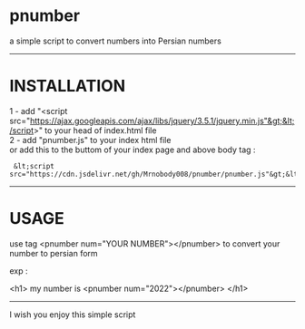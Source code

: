 # pnumber
a simple script to convert numbers into Persian numbers

-------------------------------------------------------------------
# INSTALLATION


1 - add "&lt;script src="https://ajax.googleapis.com/ajax/libs/jquery/3.5.1/jquery.min.js"&gt;&lt;/script&gt;" to your head of index.html file <br>
2 - add "pnumber.js" to your index html file <br>
or
add this to the buttom of your index page and above body tag :
     
     &lt;script src="https://cdn.jsdelivr.net/gh/Mrnobody008/pnumber/pnumber.js"&gt;&lt;/script&gt;

-------------------------------------------------------------------
# USAGE

use tag &lt;pnumber num="YOUR NUMBER"&gt;&lt;/pnumber&gt; to convert your number to persian form

exp : 

   &lt;h1&gt;
      my number is &lt;pnumber num="2022"&gt;&lt;/pnumber&gt;
   &lt;/h1&gt;

------------------------------------------------------------------

I wish you enjoy this simple script 
